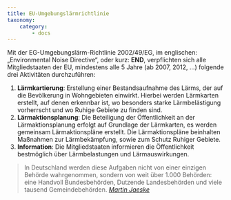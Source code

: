 ```yaml
---
title: EU-Umgebungslärmrichtlinie
taxonomy:
    category:
        - docs
---
```


Mit der EG-Umgebungslärm-Richtlinie 2002/49/EG, im englischen: „Environmental Noise Directive“, oder kurz: **END**, verpflichten sich alle Mitgliedstaaten der EU, mindestens alle 5 Jahre (ab 2007, 2012, …) folgende drei Aktivitäten durchzuführen: 
1.	**Lärmkartierung**: Erstellung einer Bestandsaufnahme des Lärms, der auf die Bevölkerung in Wohngebieten einwirkt. Hierbei werden Lärmkarten erstellt, auf denen erkennbar ist, wo besonders starke Lärmbelästigung vorherrscht und wo Ruhige Gebiete zu finden sind.
2.	**Lärmaktionsplanung**: Die Beteiligung der Öffentlichkeit an der Lärmaktionsplanung erfolgt auf Grundlage der Lärmkarten, es werden gemeinsam Lärmaktionspläne erstellt. Die Lärmaktionspläne beinhalten Maßnahmen zur Lärmbekämpfung, sowie zum Schutz Ruhiger Gebiete.
3.	**Information**: Die Mitgliedstaaten informieren die Öffentlichkeit bestmöglich über Lärmbelastungen und Lärmauswirkungen.

> In Deutschland werden diese Aufgaben nicht von einer einzigen Behörde wahrgenommen, sondern von weit über 1.000 Behörden: eine Handvoll Bundesbehörden, Dutzende Landesbehörden und viele tausend Gemeindebehörden. <cite><a href=“http://ruhige-gebiete.de/downloads/Dissertation_MARTIN_JAESCHKE_aktualisierte_Zusammenfassung_050814.pdf“>Martin Jaeske</a></cite>
